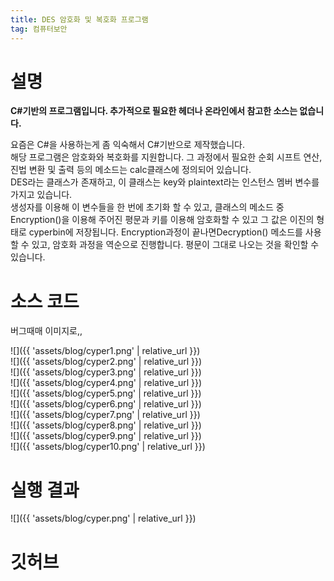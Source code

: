 ```yaml
---
title: DES 암호화 및 복호화 프로그램
tag: 컴퓨터보안
---
```


# 설명

**C#기반의 프로그램입니다. 추가적으로 필요한 헤더나 온라인에서 참고한 소스는 없습니다.**   

요즘은 C#을 사용하는게 좀 익숙해서 C#기반으로 제작했습니다.  
해당 프로그램은 암호화와 복호화를 지원합니다. 그 과정에서 필요한 순회 시프트 연산, 진법 변환 및 출력 등의 메소드는 calc클래스에 정의되어 있습니다.   
DES라는 클래스가 존재하고, 이 클래스는 key와 plaintext라는 인스턴스 멤버 변수를 가지고 있습니다.    
생성자를 이용해 이 변수들을 한 번에 초기화 할 수 있고, 클래스의 메소드 중 Encryption()을 이용해 주어진 평문과 키를 이용해 암호화할 수 있고 그 값은 이진의 형태로 cyperbin에 저장됩니다.  Encryption과정이 끝나면Decryption() 메소드를 사용할 수 있고, 암호화 과정을 역순으로 진행합니다. 평문이 그대로 나오는 것을 확인할 수 있습니다.  

# 소스 코드
버그때매 이미지로,,

![]({{ 'assets/blog/cyper1.png' | relative_url }})    
![]({{ 'assets/blog/cyper2.png' | relative_url }})    
![]({{ 'assets/blog/cyper3.png' | relative_url }})    
![]({{ 'assets/blog/cyper4.png' | relative_url }})    
![]({{ 'assets/blog/cyper5.png' | relative_url }})    
![]({{ 'assets/blog/cyper6.png' | relative_url }})    
![]({{ 'assets/blog/cyper7.png' | relative_url }})   
![]({{ 'assets/blog/cyper8.png' | relative_url }})   
![]({{ 'assets/blog/cyper9.png' | relative_url }})   
![]({{ 'assets/blog/cyper10.png' | relative_url }})      
# 실행 결과

![]({{ 'assets/blog/cyper.png' | relative_url }})   

# 깃허브
